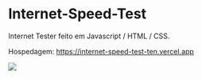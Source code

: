 # Internet-Speed-Test
Internet Tester feito em Javascript / HTML / CSS.

Hospedagem: https://internet-speed-test-ten.vercel.app

<img src="/assets/print.bmp">
